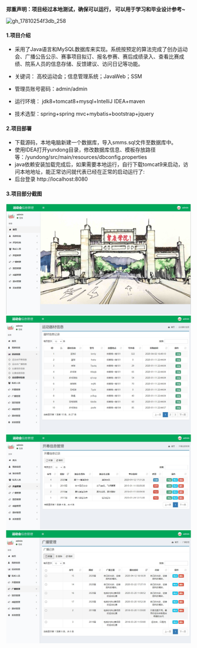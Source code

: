  **郑重声明：项目经过本地测试，确保可以运行， 可以用于学习和毕业设计参考~** 

![gh_17810254f3db_258](https://github.com/user-attachments/assets/87aaea43-31a9-47a8-b442-0e21b3b53e88)


#### 1.项目介绍
- 采用了Java语言和MySQL数据库来实现。系统按预定的算法完成了创办运动会、广播公告公示、赛事项目拟订、报名参赛、赛后成绩录入、查看比赛成绩、院系人员的信息存储、反馈建议、访问日记等功能。

- 关键词： 高校运动会；信息管理系统；JavaWeb；SSM

- 管理员账号密码：admin/admin

- 运行环境： jdk8+tomcat8+mysql+IntelliJ IDEA+maven

- 技术选型：spring+spring mvc+mybatis+bootstrap+jquery

#### 2.项目部署
- 下载源码，本地电脑新建一个数据库，导入smms.sql文件至数据库中。
- 使用IDEA打开yundong目录，修改数据库信息、模板存放路径等：/yundong/src/main/resources/dbconfig.properties
- java依赖安装加载完成后，如果需要本地运行，自行下载tomcat9来启动，访问本地地址，能正常访问就代表已经在正常的启动运行了:
- 后台登录 http://localhost:8080

#### 3.项目部分截图
![输入图片说明](1.png)![输入图片说明](2.png)![输入图片说明](3.png)![输入图片说明](4.png)
